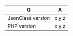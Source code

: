 | Q                 | A
| ------------------| ---------------
| JsonClass version | x.y.z
| PHP version       | x.y.z


<!--
- Please fill in this template according to your issue.
- Please keep the table shown above at the top of your issue.
- Please post code as text (using proper markup). Do not post screenshots of code.
- Replace this comment by the description of your issue.
-->
